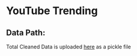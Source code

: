 # YouTube Trending

## Data Path:
Total Cleaned Data is uploaded [here](https://drive.google.com/file/d/1VLH2adCL_qeNZOlSoaYEPUY3mfAnroHH/view?usp=sharing) as a pickle file
